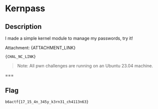 Kernpass
===

## Description

I made a simple kernel module to manage my passwords, try it!

Attachment: {ATTACHMENT_LINK}

```
{CHAL_NC_LINK}
```

> Note: All pwn challenges are running on an Ubuntu 23.04 machine.

===

## Flag

`b6actf{17_15_4n_345y_k3rn31_ch4113n63}`
